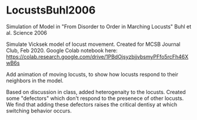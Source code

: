 # LocustsBuhl2006
Simulation of Model in "From Disorder to Order in Marching Locusts" Buhl et al. Science 2006

Simulate Vicksek model of locust movement. Created for MCSB Journal Club, Feb 2020. Google Colab notebook here:
https://colab.research.google.com/drive/1PBdOjsyzbjjvbsmyPFfo5rcFh46XwB6s

Add animation of moving locusts, to show how locusts respond to their neighbors in the model.

Based on discussion in class, added heterogenaity to the locusts. Created some "defectors" which don't respond to the presenece of other locusts. We find that adding these defectors raises the critical dentisy at which switching behavior occurs.
